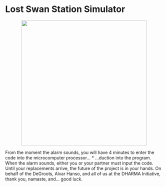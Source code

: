 # Lost Swan Station Simulator
<p align="center"><a href="https://luizfranzon.github.io/lost-swan-station-simulator/app/index.html"><img width="400" src="media/swan.png"></a></p>

From the moment the alarm sounds, you will have 4 minutes to enter the code into the microcomputer processor... * ...duction into the program. When the alarm sounds, either you or your partner must input the code. Until your replacements arrive, the future of the project is in your hands.
On behalf of the DeGroots, Alvar Hanso, and all of us at the DHARMA Initiative, thank you, namaste, and... good luck.
